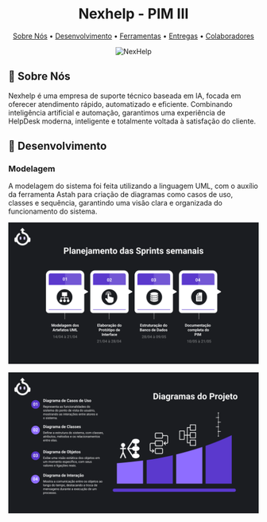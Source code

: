 <h1 align="center" style="font-weight: bold;">Nexhelp - PIM III</h1>

<p align="center">
 <a href="#about">Sobre Nós</a> • 
 <a href="#desenv">Desenvolvimento</a> • 
  <a href="#softw">Ferramentas</a> • 
  <a href="#calendar">Entregas</a> • 
  <a href="#colab">Colaboradores</a> 
</p>

<p align="center">
    <img src="https://github.com/omatheusgomes/teste/blob/main/Imagens/logo_img.png" alt="NexHelp" width="400px">
</p>

<h2 id="about">📌 Sobre Nós</h2>

Nexhelp é uma empresa de suporte técnico baseada em IA, focada em oferecer atendimento rápido, automatizado e eficiente. Combinando inteligência artificial e automação, garantimos uma experiência de HelpDesk moderna, inteligente e totalmente voltada à satisfação do cliente.

<h2 id="desenv">🚀 Desenvolvimento</h2>

### Modelagem

A modelagem do sistema foi feita utilizando a linguagem UML, com o auxílio da ferramenta Astah para criação de diagramas como casos de uso, classes e sequência, garantindo uma visão clara e organizada do funcionamento do sistema.

<p align="center">
<img src="https://github.com/lucasconde16/pim3/blob/main/Imagens/sprints_img.png" alt="SprintBacklog" width="700px">
</p>

<p align="center">
<img src="https://github.com/lucasconde16/pim3/blob/main/Imagens/diagramas_img.png" alt="SprintBacklog" width="700px"> 
</p>
